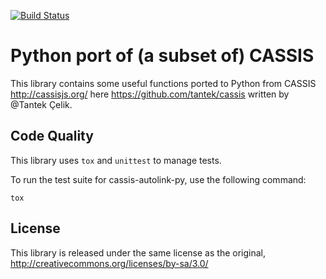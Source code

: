[![Build Status](https://travis-ci.org/kylewm/cassis-autolink-py.svg)](https://travis-ci.org/kylewm/cassis-autolink-py)

# Python port of (a subset of) CASSIS

This library contains some useful functions ported to Python from
CASSIS http://cassisjs.org/ here https://github.com/tantek/cassis
written by @Tantek Çelik.

## Code Quality

This library uses `tox` and `unittest` to manage tests.

To run the test suite for cassis-autolink-py, use the following command:

    tox

## License

This library is released under the same license as the original,
http://creativecommons.org/licenses/by-sa/3.0/

